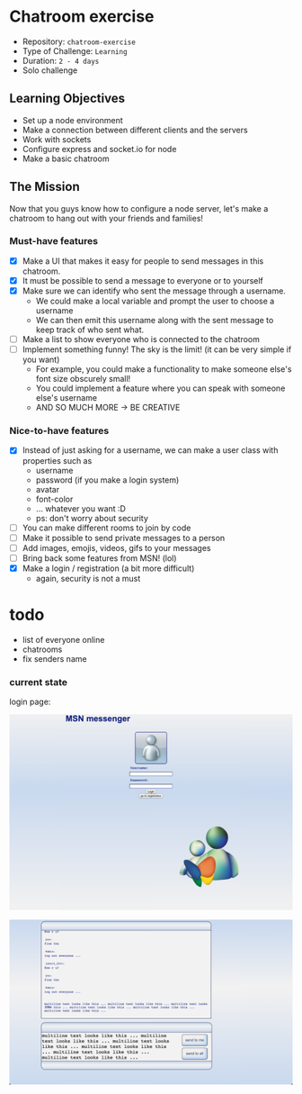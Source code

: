 # Chatroom exercise

- Repository: `chatroom-exercise`
- Type of Challenge: `Learning`
- Duration: `2 - 4 days`
- Solo challenge

## Learning Objectives 

- Set up a node environment
- Make a connection between different clients and the servers
- Work with sockets
- Configure express and socket.io for node
- Make a basic chatroom

## The Mission
Now that you guys know how to configure a node server, let's make a chatroom to hang out with your friends and families!

### Must-have features

- [x] Make a UI that makes it easy for people to send messages in this chatroom.
- [x] It must be possible to send a message to everyone or to yourself
- [x] Make sure we can identify who sent the message through a username.
    - We could make a local variable and prompt the user to choose a username
    - We can then emit this username along with the sent message to keep track of who sent what.
- [ ] Make a list to show everyone who is connected to the chatroom
- [ ] Implement something funny! The sky is the limit! (it can be very simple if you want)
    - For example, you could make a functionality to make someone else's font size obscurely small!
    - You could implement a feature where you can speak with someone else's username
    - AND SO MUCH MORE -> BE CREATIVE
    
### Nice-to-have features

- [x] Instead of just asking for a username, we can make a user class with properties such as
    - username
    - password (if you make a login system)
    - avatar
    - font-color
    - ... whatever you want :D
    - ps: don't worry about security
- [ ] You can make different rooms to join by code
- [ ] Make it possible to send private messages to a person
- [ ] Add images, emojis, videos, gifs to your messages
- [ ] Bring back some features from MSN! (lol)
- [x] Make a login / registration (a bit more difficult)
    - again, security is not a must
  
# todo

  * list of everyone online
  * chatrooms
  * fix senders name  


### current state

login page:

![Login page](./resources/screenshot.png)


![chat in progress](./resources/chat_in_progress.png)